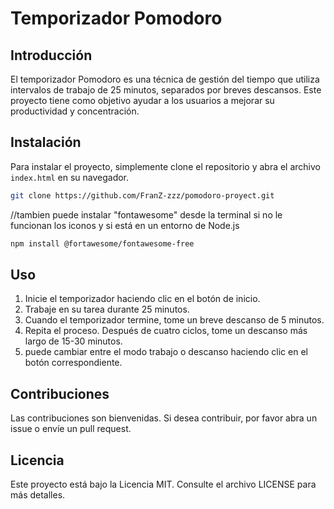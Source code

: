 # Temporizador Pomodoro

## Introducción
El temporizador Pomodoro es una técnica de gestión del tiempo que utiliza intervalos de trabajo de 25 minutos, separados por breves descansos. Este proyecto tiene como objetivo ayudar a los usuarios a mejorar su productividad y concentración.

## Instalación
Para instalar el proyecto, simplemente clone el repositorio y abra el archivo `index.html` en su navegador.

```bash
git clone https://github.com/FranZ-zzz/pomodoro-proyect.git
```

//tambien puede instalar "fontawesome" desde la terminal si no le funcionan los iconos y si está en un entorno de Node.js

```bash
npm install @fortawesome/fontawesome-free
```



## Uso
1. Inicie el temporizador haciendo clic en el botón de inicio.
2. Trabaje en su tarea durante 25 minutos.
3. Cuando el temporizador termine, tome un breve descanso de 5 minutos.
4. Repita el proceso. Después de cuatro ciclos, tome un descanso más largo de 15-30 minutos.
5. puede cambiar entre el modo trabajo o descanso haciendo clic en el botón correspondiente.

## Contribuciones
Las contribuciones son bienvenidas. Si desea contribuir, por favor abra un issue o envíe un pull request.

## Licencia
Este proyecto está bajo la Licencia MIT. Consulte el archivo LICENSE para más detalles.
